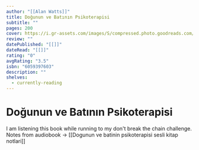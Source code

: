 ```yaml
---
author: "[[Alan Watts]]"
title: Doğunun ve Batının Psikoterapisi
subtitle: ""
pages: 200
cover: https://i.gr-assets.com/images/S/compressed.photo.goodreads.com/books/1566237389l/52191385._SX318_SY475_.jpg
review: ""
datePublished: "[[]]"
dateRead: "[[]]"
rating: "0"
avgRating: "3.5"
isbn: "6059397603"
description: ""
shelves:
  - currently-reading
---
```

# Doğunun ve Batının Psikoterapisi

I am listening this book while running to my don't break the chain challenge. Notes from audiobook -> [[Dogunun ve batinin psikoterapisi sesli kitap notlari]]